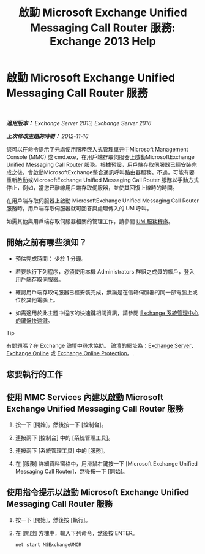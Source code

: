 ﻿---
title: '啟動 Microsoft Exchange Unified Messaging Call Router 服務: Exchange 2013 Help'
TOCTitle: 啟動 Microsoft Exchange Unified Messaging Call Router 服務
ms:assetid: 8b7e1a4c-87b3-4477-a95f-6b41cf2d38f0
ms:mtpsurl: https://technet.microsoft.com/zh-tw/library/JJ673542(v=EXCHG.150)
ms:contentKeyID: 50554027
ms.date: 05/21/2018
mtps_version: v=EXCHG.150
ms.translationtype: MT
---

# 啟動 Microsoft Exchange Unified Messaging Call Router 服務

 

_**適用版本：** Exchange Server 2013, Exchange Server 2016_

_**上次修改主題的時間：** 2012-11-16_

您可以在命令提示字元處使用服務嵌入式管理單元中Microsoft Management Console (MMC) 或 cmd.exe，在用戶端存取伺服器上啟動MicrosoftExchange Unified Messaging Call Router 服務。根據預設，用戶端存取伺服器已經安裝完成之後，會啟動MicrosoftExchange整合通訊呼叫路由器服務。不過，可能有要重新啟動或MicrosoftExchange Unified Messaging Call Router 服務以手動方式停止，例如，當您已離線用戶端存取伺服器，並使其回復上線時的時間。

在用戶端存取伺服器上啟動 MicrosoftExchange Unified Messaging Call Router 服務時，用戶端存取伺服器就可回答與處理傳入的 UM 呼叫。

如需其他與用戶端存取伺服器相關的管理工作，請參閱 [UM 服務程序](um-services-procedures-exchange-2013-help.md)。

## 開始之前有哪些須知？

  - 預估完成時間： 少於 1 分鐘。

  - 若要執行下列程序，必須使用本機 Administrators 群組之成員的帳戶，登入用戶端存取伺服器。

  - 確認用戶端存取伺服器已經安裝完成，無論是在信箱伺服器的同一部電腦上或位於其他電腦上。

  - 如需適用於此主題中程序的快速鍵相關資訊，請參閱 [Exchange 系統管理中心的鍵盤快速鍵](keyboard-shortcuts-in-the-exchange-admin-center-exchange-online-protection-help.md)。


> [!TIP]  
> 有問題嗎？在 Exchange 論壇中尋求協助。 論壇的網址為：<a href="https://go.microsoft.com/fwlink/p/?linkid=60612">Exchange Server</a>、 <a href="https://go.microsoft.com/fwlink/p/?linkid=267542">Exchange Online</a> 或 <a href="https://go.microsoft.com/fwlink/p/?linkid=285351">Exchange Online Protection</a>。.




## 您要執行的工作

## 使用 MMC Services 內建以啟動 Microsoft Exchange Unified Messaging Call Router 服務

1.  按一下 \[開始\]，然後按一下 \[控制台\]。

2.  連按兩下 \[控制台\] 中的 \[系統管理工具\]。

3.  連按兩下 \[系統管理工具\] 中的 \[服務\]。

4.  在 \[服務\] 詳細資料窗格中，用滑鼠右鍵按一下 \[Microsoft Exchange Unified Messaging Call Router\]，然後按一下 \[開始\]。

## 使用指令提示以啟動 Microsoft Exchange Unified Messaging Call Router 服務

1.  按一下 \[開始\]，然後按 \[執行\]。

2.  在 \[開啟\] 方塊中，輸入下列命令，然後按 ENTER。
    
        net start MSExchangeUMCR

